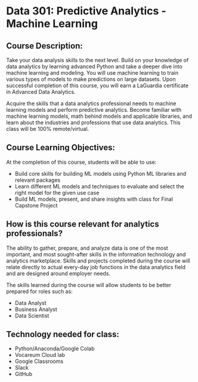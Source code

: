 # Data 301: Predictive Analytics - Machine Learning


## Course Description:

Take your data analysis skills to the next level. Build on your knowledge of data analytics by learning advanced Python and take a deeper dive into machine learning and modeling. You will use machine learning to train various types of models to make predictions on large datasets. Upon successful completion of this course, you will earn a LaGuardia certificate in Advanced Data Analytics. 

Acquire the skills that a data analytics professional needs to machine learning models and perform predictive analytics. Become familiar with machine learning models, math behind models and applicable libraries, and learn about the industries and professions that use data analytics. This class will be 100% remote/virtual.

## Course Learning Objectives:

At the completion of this course, students will be able to use:

* Build core skills for building ML models using Python ML libraries and relevant packages
* Learn different ML models and techniques to evaluate and select the right model for the given use case
* Build ML models, present, and share insights with class for Final Capstone Project

## How is this course relevant for analytics professionals?

The ability to gather, prepare, and analyze data is one of the most important, and most sought-after skills in the information technology and analytics marketplace. Skills and projects completed during the course will relate directly to actual every-day job functions in the data analytics field and are designed around employer needs. 

The skills learned during the course will allow students to be better prepared for roles such as:
* Data Analyst
* Business Analyst
* Data Scientist 

## Technology needed for class:

* Python/Anaconda/Google Colab
* Vocareum Cloud lab 
* Google Classrooms
* Slack
* GitHub

